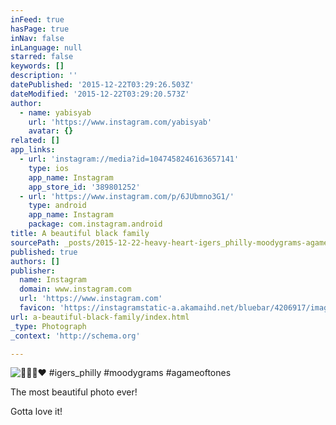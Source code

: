 ```yaml
---
inFeed: true
hasPage: true
inNav: false
inLanguage: null
starred: false
keywords: []
description: ''
datePublished: '2015-12-22T03:29:26.503Z'
dateModified: '2015-12-22T03:29:20.573Z'
author:
  - name: yabisyab
    url: 'https://www.instagram.com/yabisyab'
    avatar: {}
related: []
app_links:
  - url: 'instagram://media?id=1047458246163657141'
    type: ios
    app_name: Instagram
    app_store_id: '389801252'
  - url: 'https://www.instagram.com/p/6JUbmno3G1/'
    type: android
    app_name: Instagram
    package: com.instagram.android
title: A beautiful black family
sourcePath: _posts/2015-12-22-heavy-heart-igers_philly-moodygrams-agameoftones.md
published: true
authors: []
publisher:
  name: Instagram
  domain: www.instagram.com
  url: 'https://www.instagram.com'
  favicon: 'https://instagramstatic-a.akamaihd.net/bluebar/4206917/images/ico/favicon.ico'
url: a-beautiful-black-family/index.html
_type: Photograph
_context: 'http://schema.org'

---
```

![❤️ #igers_philly #moodygrams #agameoftones](https://s3-us-west-2.amazonaws.com/the-grid-img/p/6d39c97f512bd514e11d103a243569bbd9f3244c.jpg)

The most beautiful photo ever!

Gotta love it!